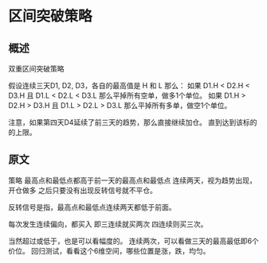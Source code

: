 # 区间突破策略

## 概述

双重区间突破策略

假设连续三天D1, D2, D3，各自的最高值是 H 和 L
那么：
如果 D1.H < D2.H < D3.H 且 D1.L < D2.L < D3.L 那么平掉所有空单，做多1个单位。
如果 D1.H > D2.H > D3.H 且 D1.L > D2.L > D3.L 那么平掉所有多单，做空1个单位。

注意，如果第四天D4延续了前三天的趋势，那么直接继续加仓。
直到达到该标的的上限。

## 原文

策略
最高点和最低点都高于前一天的最高点和最低点
连续两天，视为趋势出现，开仓做多
之后只要没有出现反转信号就不平仓。

反转信号是指，最高点和最低点连续两天都低于前面。

每次发生连续偏向，都买入
即三连续就买两次
四连续则买三次。

当然超过或低于，也是可以看幅度的。
连续两次，可以看做三天的最高最低即6个价位。
回归测试，看看这个6维空间，哪些位置是涨，跌，均匀。

